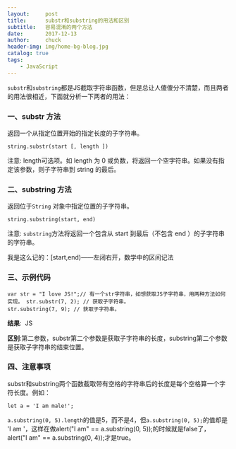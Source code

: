 ```yaml
---
layout:     post                   
title:      substr和substring的用法和区别            
subtitle:   容易混淆的两个方法
date:       2017-12-13
author:     chuck
header-img: img/home-bg-blog.jpg
catalog: true                      
tags:                               
    - JavaScript
---
```



`substr`和`substring`都是JS截取字符串函数，但是总让人傻傻分不清楚，而且两者的用法很相近，下面就分析一下两者的用法：

### 一、substr 方法

返回一个从指定位置开始的指定长度的子字符串。 

```
string.substr(start [, length ])
```

注意: length可选项。如 length 为 0 或负数，将返回一个空字符串。如果没有指定该参数，则子字符串到 string 的最后。

### 二、substring 方法

返回位于`String` 对象中指定位置的子字符串。

```
string.substring(start, end)
```

注意:
`substring`方法将返回一个包含从 start 到最后（不包含 end ）的子字符串的字符串。

我是这么记的：[start,end)——左闭右开，数学中的区间记法

### 三、示例代码


```
var str = "I love JS!";// 有一个str字符串，如想获取JS子字符串，用两种方法如何实现。 str.substr(7, 2); // 获取子字符串。
str.substring(7, 9); // 获取子字符串。
```
**结果**:  JS

**区别**:第二参数，substr第二个参数是获取子字符串的长度，substring第二个参数是获取子字符串的结束位置。

### 四、注意事项

substr和substring两个函数截取带有空格的字符串后的长度是每个空格算一个字符长度。例如：

```
let a = 'I am male!';
```

`a.substring(0, 5).length`的值是5，而不是4，但`a.substring(0, 5);`的值却是 'I am '，这样在做alert("I am" == a.substring(0, 5));的时候就是false了，alert("I am" == a.substring(0, 4));才是true。



